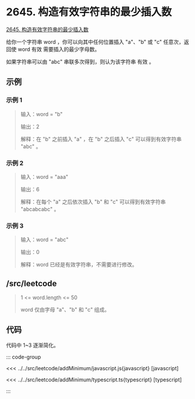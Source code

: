 # 2645. 构造有效字符串的最少插入数

[2645. 构造有效字符串的最少插入数](https://leetcode.cn/problems/minimum-additions-to-make-valid-string/description/)

给你一个字符串 word ，你可以向其中任何位置插入 "a"、"b" 或 "c" 任意次，返回使 word 有效 需要插入的最少字母数。

如果字符串可以由 "abc" 串联多次得到，则认为该字符串 有效 。

## 示例

### 示例 1

> 输入：word = "b"
>
> 输出：2
>
> 解释：在 "b" 之前插入 "a" ，在 "b" 之后插入 "c" 可以得到有效字符串 "abc" 。

### 示例 2

> 输入：word = "aaa"
>
> 输出：6
>
> 解释：在每个 "a" 之后依次插入 "b" 和 "c" 可以得到有效字符串 "abcabcabc" 。

### 示例 3

> 输入：word = "abc"
>
> 输出：0
>
> 解释：word 已经是有效字符串，不需要进行修改。

## /src/leetcode

> 1 <= word.length <= 50
>
> word 仅由字母 "a"、"b" 和 "c" 组成。

## 代码

代码中 1~3 逐渐简化。

::: code-group

<<< ../../src/leetcode/addMinimum/javascript.js{javascript} [javascript]

<<< ../../src/leetcode/addMinimum/typescript.ts{typescript} [typescript]

:::
